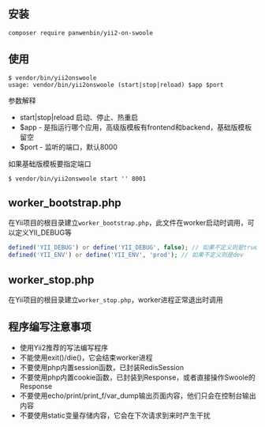## 安装
```
composer require panwenbin/yii2-on-swoole
```

## 使用
```
$ vendor/bin/yii2onswoole
usage: vendor/bin/yii2onswoole (start|stop|reload) $app $port
```
参数解释
  - start|stop|reload 启动、停止、热重启
  - $app - 是指运行哪个应用，高级版模板有frontend和backend，基础版模板留空
  - $port - 监听的端口，默认8000
 
如果基础版模板要指定端口
```
$ vendor/bin/yii2onswoole start '' 8001
```

## worker_bootstrap.php
在Yii项目的根目录建立`worker_bootstrap.php`，此文件在worker启动时调用，可以定义YII_DEBUG等
```php
defined('YII_DEBUG') or define('YII_DEBUG', false); // 如果不定义则是true
defined('YII_ENV') or define('YII_ENV', 'prod'); // 如果不定义则是dev
```

## worker_stop.php
在Yii项目的根目录建立`worker_stop.php`，worker进程正常退出时调用

## 程序编写注意事项
- 使用Yii2推荐的写法编写程序
- 不能使用exit()/die()，它会结束worker进程
- 不要使用php内置session函数，已封装RedisSession
- 不要使用php内置cookie函数，已封装到Response，或者直接操作Swoole的Response
- 不要使用echo/print/print_f/var_dump输出页面内容，他们只会在控制台输出内容
- 不要使用static变量存储内容，它会在下次请求到来时产生干扰